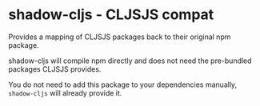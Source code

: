 # shadow-cljs - CLJSJS compat

Provides a mapping of CLJSJS packages back to their original npm package.

shadow-cljs will compile npm directly and does not need the pre-bundled packages CLJSJS provides.

You do not need to add this package to your dependencies manually, `shadow-cljs` will already provide it.
